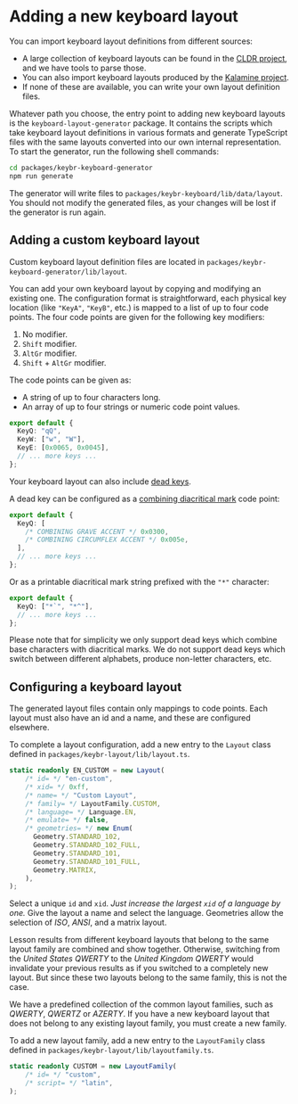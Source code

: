 # Adding a new keyboard layout

You can import keyboard layout definitions from different sources:

- A large collection of keyboard layouts can be found in the [CLDR project](https://unicode.org/reports/tr35/tr35-keyboards.html), and we have tools to parse those.
- You can also import keyboard layouts produced by the [Kalamine project](https://github.com/OneDeadKey/kalamine).
- If none of these are available, you can write your own layout definition files.

Whatever path you choose, the entry point to adding new keyboard layouts is the `keyboard-layout-generator` package.
It contains the scripts which take keyboard layout definitions in various formats and generate TypeScript files with the same layouts converted into our own internal representation.
To start the generator, run the following shell commands:

```sh
cd packages/keybr-keyboard-generator
npm run generate
```

The generator will write files to `packages/keybr-keyboard/lib/data/layout`. You should not modify the generated files, as your changes will be lost if the generator is run again.

## Adding a custom keyboard layout

Custom keyboard layout definition files are located in `packages/keybr-keyboard-generator/lib/layout`.

You can add your own keyboard layout by copying and modifying an existing one. The configuration format is straightforward, each physical key location (like `"KeyA"`, `"KeyB"`, etc.) is mapped to a list of up to four code points.
The four code points are given for the following key modifiers:

1. No modifier.
2. `Shift` modifier.
3. `AltGr` modifier.
4. `Shift` + `AltGr` modifier.

The code points can be given as:

- A string of up to four characters long.
- An array of up to four strings or numeric code point values.

```typescript
export default {
  KeyQ: "qQ",
  KeyW: ["w", "W"],
  KeyE: [0x0065, 0x0045],
  // ... more keys ...
};
```

Your keyboard layout can also include [dead keys](https://en.wikipedia.org/wiki/Dead_key).

A dead key can be configured as a [combining diacritical mark](https://en.wikipedia.org/wiki/Combining_Diacritical_Marks) code point:

```typescript
export default {
  KeyQ: [
    /* COMBINING GRAVE ACCENT */ 0x0300,
    /* COMBINING CIRCUMFLEX ACCENT */ 0x005e,
  ],
  // ... more keys ...
};
```

Or as a printable diacritical mark string prefixed with the `"*"` character:

```typescript
export default {
  KeyQ: ["*`", "*^"],
  // ... more keys ...
};
```

Please note that for simplicity we only support dead keys which combine base characters with diacritical marks.
We do not support dead keys which switch between different alphabets, produce non-letter characters, etc.

## Configuring a keyboard layout

The generated layout files contain only mappings to code points.
Each layout must also have an id and a name, and these are configured elsewhere.

To complete a layout configuration, add a new entry to the `Layout` class defined in `packages/keybr-layout/lib/layout.ts`.

```typescript
static readonly EN_CUSTOM = new Layout(
    /* id= */ "en-custom",
    /* xid= */ 0xff,
    /* name= */ "Custom Layout",
    /* family= */ LayoutFamily.CUSTOM,
    /* language= */ Language.EN,
    /* emulate= */ false,
    /* geometries= */ new Enum(
      Geometry.STANDARD_102,
      Geometry.STANDARD_102_FULL,
      Geometry.STANDARD_101,
      Geometry.STANDARD_101_FULL,
      Geometry.MATRIX,
    ),
);
```

Select a unique `id` and `xid`. *Just increase the largest `xid` of a language by one.*
Give the layout a name and select the language. 
Geometries allow the selection of *ISO*, *ANSI*, and a matrix layout.

Lesson results from different keyboard layouts that belong to the same layout family are combined and show together.
Otherwise, switching from the *United States QWERTY* to the *United Kingdom QWERTY* would invalidate your previous results as if you switched to a completely new layout.
But since these two layouts belong to the same family, this is not the case.

We have a predefined collection of the common layout families, such as *QWERTY*, *QWERTZ* or *AZERTY*.
If you have a new keyboard layout that does not belong to any existing layout family, you must create a new family.

To add a new layout family, add a new entry to the `LayoutFamily` class defined in `packages/keybr-layout/lib/layoutfamily.ts`.

```typescript
static readonly CUSTOM = new LayoutFamily(
    /* id= */ "custom",
    /* script= */ "latin",
);
```
